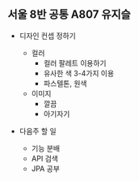 ## 서울 8반 공통 A807 유지슬

- 디자인 컨셉 정하기   

    - 컬러   
        - 컬러 팔레트 이용하기
        - 유사한 색 3-4가지 이용
        - 파스텔톤, 원색
    - 이미지
        - 깔끔
        - 아기자기

- 다음주 할 일
    - 기능 분배
    - API 검색
    - JPA 공부
    

